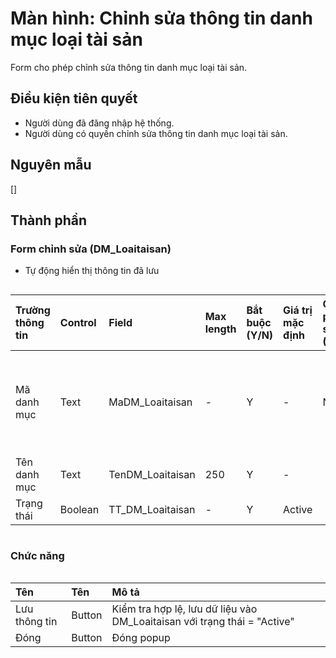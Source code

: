 # Màn hình: Chỉnh sửa thông tin danh mục loại tài sản
Form cho phép chỉnh sửa thông tin danh mục loại tài sản.

## Điều kiện tiên quyết
- Người dùng đã đăng nhập hệ thống.
- Người dùng có quyền chỉnh sửa thông tin danh mục loại tài sản.

## Nguyên mẫu
[]

## Thành phần

### Form chỉnh sửa (DM_Loaitaisan)
- Tự động hiển thị thông tin đã lưu
<div style="overflow-x:auto">

| Trường thông tin | Control  | Field             | Max length | Bắt buộc (Y/N) | Giá trị mặc định | Cho phép sửa (Y/N) | Mô tả                                         |
|:-----------------|:---------|:----------------  |:-----------|:---------------|:-----------------|:-------------------|:----------------------------------------------|
| Mã danh mục      | Text     | MaDM_Loaitaisan   | -          | Y              | -                | N                  | Mã danh mục tự tăng trong danh sách           |
| Tên danh mục     | Text     | TenDM_Loaitaisan  | 250        | Y              | -                |                    |                                               |
| Trạng thái       | Boolean  | TT_DM_Loaitaisan  | -          | Y              | Active           |                    |                                               |

</div>

### Chức năng

<div style="overflow-x:auto">

| Tên          | Tên   | Mô tả                                                                                            |
|:-------------|:-------|:------------------------------------------------------------------------------------------------|
| Lưu thông tin| Button | Kiểm tra hợp lệ, lưu dữ liệu vào DM_Loaitaisan với trạng thái = "Active"                        |
| Đóng         | Button | Đóng popup                                                                                      |
